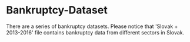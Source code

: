 # Bankruptcy-Dataset 
There are a series of bankruptcy datasets. Please notice that 'Slovak + 2013-2016' file contains bankruptcy data from different sectors in Slovak.
